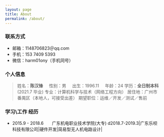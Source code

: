```yaml
---
layout: page
title: About
permalink: /about/
---
```

### 联系方式
- 邮箱：1148706823＠qq.com
- 手机：153 7409 5393
- 微信：harm01ony（手机同号）

### 个人信息
> 姓名：**陈汉锋** &nbsp; &nbsp; 性别：男 &nbsp; &nbsp; 出生：1996.11 &nbsp; &nbsp; 年龄：24
> 学历：**全日制本科**(2021.7 毕业) 
> 专业：计算机科学与技术（网络工程方向）
> 居住地：广州市番禺区（本地人，可接受出差）
> 期望职位：运维／开发／测试／售前

### 学习\工作 经历
- 2015.9 - 2018.6 &nbsp; &nbsp; &nbsp; 广东机电职业技术学院(大专)
d2018.7-2019.3|广东乐呗科技有限公司|硬件开发|简易型无人机电路设计|

<!--stackedit_data:
eyJoaXN0b3J5IjpbLTE4MDE4MjQ5MDMsMTYyNTYzMjU0NSwtOD
U4OTIxNTNdfQ==
-->